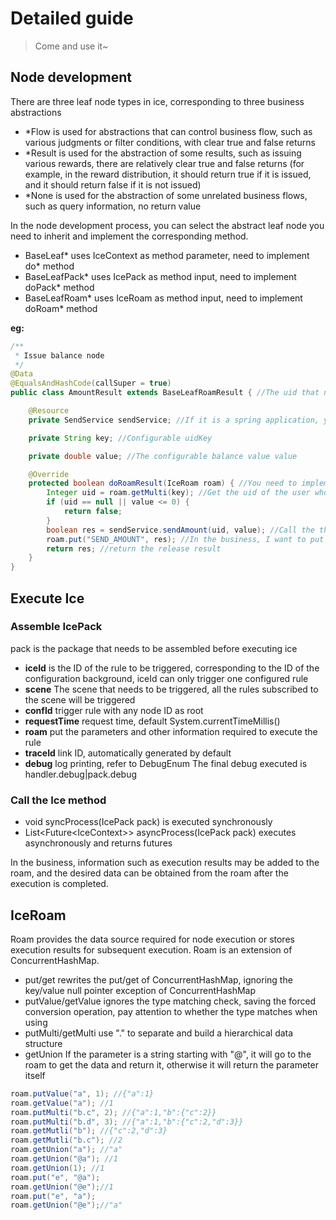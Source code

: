 # Detailed guide

> Come and use it~

## Node development

There are three leaf node types in ice, corresponding to three business abstractions

- *Flow is used for abstractions that can control business flow, such as various judgments or filter conditions, with clear true and false returns
- *Result is used for the abstraction of some results, such as issuing various rewards, there are relatively clear true and false returns (for example, in the reward distribution, it should return true if it is issued, and it should return false if it is not issued)
- *None is used for the abstraction of some unrelated business flows, such as query information, no return value

In the node development process, you can select the abstract leaf node you need to inherit and implement the corresponding method.
- BaseLeaf* uses IceContext as method parameter, need to implement do* method
- BaseLeafPack* uses IcePack as method input, need to implement doPack* method
- BaseLeafRoam* uses IceRoam as method input, need to implement doRoam* method

**eg:**
````java
/**
 * Issue balance node
 */
@Data
@EqualsAndHashCode(callSuper = true)
public class AmountResult extends BaseLeafRoamResult { //The uid that needs to be issued is obtained from roam, so you can inherit BaseLeafRoamResult

    @Resource
    private SendService sendService; //If it is a spring application, you can use springbean directly. For non-Spring applications, please initialize the IceBeanFactory of IceBeanUtils to assemble the instances you need

    private String key; //Configurable uidKey

    private double value; //The configurable balance value value

    @Override
    protected boolean doRoamResult(IceRoam roam) { //You need to implement doRoamResult (that is, your own business content)
        Integer uid = roam.getMulti(key); //Get the uid of the user who needs to issue the balance from roam
        if (uid == null || value <= 0) {
            return false;
        }
        boolean res = sendService.sendAmount(uid, value); //Call the third-party interface to issue the balance (send the balance of value to uid)
        roam.put("SEND_AMOUNT", res); //In the business, I want to put the release result back into roam, maybe for subsequent use
        return res; //return the release result
    }
}
````

## Execute Ice

### Assemble IcePack

pack is the package that needs to be assembled before executing ice

- **iceId** is the ID of the rule to be triggered, corresponding to the ID of the configuration background, iceId can only trigger one configured rule
- **scene** The scene that needs to be triggered, all the rules subscribed to the scene will be triggered
- **confId** trigger rule with any node ID as root
- **requestTime** request time, default System.currentTimeMillis()
- **roam** put the parameters and other information required to execute the rule
- **traceId** link ID, automatically generated by default
- **debug** log printing, refer to DebugEnum The final debug executed is handler.debug|pack.debug

### Call the Ice method

- void syncProcess(IcePack pack) is executed synchronously
- List\<Future\<IceContext\>\> asyncProcess(IcePack pack) executes asynchronously and returns futures

In the business, information such as execution results may be added to the roam, and the desired data can be obtained from the roam after the execution is completed.

## IceRoam

Roam provides the data source required for node execution or stores execution results for subsequent execution. Roam is an extension of ConcurrentHashMap.

- put/get rewrites the put/get of ConcurrentHashMap, ignoring the key/value null pointer exception of ConcurrentHashMap
- putValue/getValue ignores the type matching check, saving the forced conversion operation, pay attention to whether the type matches when using
- putMulti/getMulti use "." to separate and build a hierarchical data structure
- getUnion If the parameter is a string starting with "@", it will go to the roam to get the data and return it, otherwise it will return the parameter itself

```java
roam.putValue("a", 1); //{"a":1}
roam.getValue("a"); //1
roam.putMulti("b.c", 2); //{"a":1,"b":{"c":2}}
roam.putMulti("b.d", 3); //{"a":1,"b":{"c":2,"d":3}}
roam.getMutli("b"); //{"c":2,"d":3}
roam.getMutli("b.c"); //2
roam.getUnion("a"); //"a"
roam.getUnion("@a"); //1
roam.getUnion(1); //1
roam.put("e", "@a");
roam.getUnion("@e");//1
roam.put("e", "a");
roam.getUnion("@e");//"a"
```


















